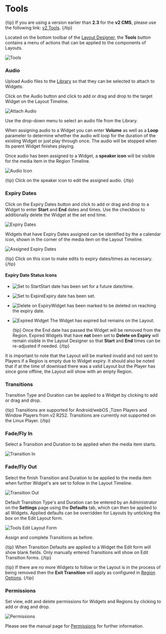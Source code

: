 <!--toc=layouts-->

# Tools

{tip}
If you are using a version earlier than **2.3** for the **v2 CMS**, please use the following link: [v2 Tools](layouts_tools_2.0.html). 
{/tip}

Located on the bottom toolbar of the [Layout Designer](layouts_designer.html), the **Tools** button contains a menu of actions that can be applied to the components of Layouts. 

![Tools](img/v2.3_layouts_tools.png)

### Audio

Upload Audio files to the [Library](media_library.html) so that they can be selected to attach to Widgets. 

Click on the Audio button and click to add or drag and drop to the target Widget on the Layout Timeline.

![Attach Audio](img/v2_layouts_tools_attach_audio.png)

Use the drop-down menu to select an audio file from the Library.

When assigning audio to a Widget you can enter **Volume** as well as a **Loop** parameter to determine whether the audio will loop for the duration of the existing Widget or just play through once. The audio will be stopped when its parent Widget finishes playing.

Once audio has been assigned to a Widget, a **speaker icon** will be visible for the media item in the Region Timeline.

![Audio Icon](img/v2.3_layouts_tools_assigned_audio_icon.png)

{tip}
Click on the speaker icon to edit the assigned audio.
{/tip}

### Expiry Dates

Click on the Expiry Dates button and click to add or drag and drop to a Widget to enter **Start** and **End** dates and times. Use the checkbox to additionally delete the Widget at the set end time.

![Expiry Dates](img/v2_layouts_tools_expiry_dates.png)



Widgets that have Expiry Dates assigned can be identified by the a calendar icon, shown in the corner of the media item on the Layout Timeline. 

![Assigned Expiry Dates](img/v2.3_layouts_tools_assigned_expiry_dates.png)

{tip}
Click on this icon to make edits to expiry dates/times as necessary.
{/tip}

#### Expiry Date Status Icons

- ![Set to Start](img/v2.3_layouts_tools_set_to_start.png)Start date has been set for a future date/time.

- ![Set to Expire](img/v2.3_layouts_tools_set_to_expire.png)Expiry date has been set.

- ![Delete on Expiry](img/v2.3_layouts_tools_delete_on_expiry.png)Widget has been marked to be deleted on reaching the expiry date.

- ![Expired Widget](img/v2.3_layouts_tools_expired_widget.png) The Widget has expired but remains on the Layout.

  {tip}
  Once the End date has passed the Widget will be removed from the Region. Expired Widgets that have **not** been set to **Delete on Expiry** will remain visible in the Layout Designer so that **Start** and **End** times can be re-adjusted if needed.
  {/tip}

It is important to note that the Layout will be marked invalid and not sent to Players if a Region is empty due to Widget expiry. It should also be noted that if at the time of download there was a valid Layout but the Player has since gone offline, the Layout will show with an empty Region.

### Transitions

Transition Type and Duration can be applied to a Widget by clicking to add or drag and drop.

{tip}
Transitions are supported for Android/webOS ,Tizen Players and Window Players from v2 R252.
Transitions are currently not supported on the Linux Player.
{/tip}

### Fade/Fly In

Select a Transition and Duration to be applied when the media item starts. 

![Transition In](img/v2_layouts_tools_transition_in.png)

### Fade/Fly Out

Select the finish Transition and Duration to be applied to the media item when further Widget's are set to follow in the Layout Timeline.

![Transition Out](img/v2_layouts_tools_transition_out.png)

Default Transition Type's and Duration can be entered by an Administrator on the **Settings** page using the **Defaults** tab, which can then be applied to all Widgets.  Applied defaults can be overridden for Layouts by unticking the box on the Edit Layout form.

![Tools Edit Layout Form](img/v2_layouts_tools_edit_layout_form.png)

Assign and complete Transitions as before.

{tip}
When Transition Defaults are applied to a Widget the Edit form will show blank fields. Only manually entered Transitions will show on Edit Transition forms.
{/tip}

{tip}
If there are no more Widgets to follow or the Layout is in the process of being removed then the **Exit Transition** will apply as configured in [Region Options](layouts_regions.html#region_options>).
{/tip}

### Permissions

Set view, edit and delete permissions for Widgets and Regions by clicking to add or drag and drop. 

![Permissions](img/v2_layouts_tools_permissions.png)

Please see the manual page for [Permissions](users_permissions.html) for further information.
